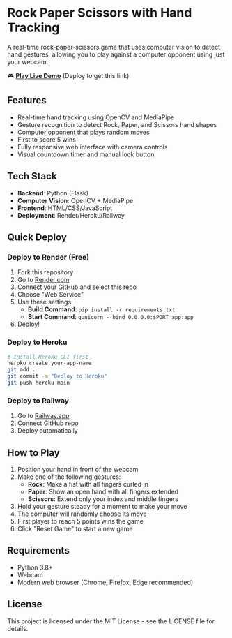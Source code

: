 # Rock Paper Scissors with Hand Tracking

A real-time rock-paper-scissors game that uses computer vision to detect hand gestures, allowing you to play against a computer opponent using just your webcam.

🎮 **[Play Live Demo](https://your-app-name.onrender.com)** (Deploy to get this link)

## Features

- Real-time hand tracking using OpenCV and MediaPipe
- Gesture recognition to detect Rock, Paper, and Scissors hand shapes
- Computer opponent that plays random moves
- First to score 5 wins
- Fully responsive web interface with camera controls
- Visual countdown timer and manual lock button

## Tech Stack

- **Backend**: Python (Flask)
- **Computer Vision**: OpenCV + MediaPipe
- **Frontend**: HTML/CSS/JavaScript
- **Deployment**: Render/Heroku/Railway

## Quick Deploy

### Deploy to Render (Free)
1. Fork this repository
2. Go to [Render.com](https://render.com)
3. Connect your GitHub and select this repo
4. Choose "Web Service"
5. Use these settings:
   - **Build Command**: `pip install -r requirements.txt`
   - **Start Command**: `gunicorn --bind 0.0.0.0:$PORT app:app`
6. Deploy!

### Deploy to Heroku
```bash
# Install Heroku CLI first
heroku create your-app-name
git add .
git commit -m "Deploy to Heroku"
git push heroku main
```

### Deploy to Railway
1. Go to [Railway.app](https://railway.app)
2. Connect GitHub repo
3. Deploy automatically

## How to Play

1. Position your hand in front of the webcam
2. Make one of the following gestures:
   - **Rock**: Make a fist with all fingers curled in
   - **Paper**: Show an open hand with all fingers extended
   - **Scissors**: Extend only your index and middle fingers
3. Hold your gesture steady for a moment to make your move
4. The computer will randomly choose its move
5. First player to reach 5 points wins the game
6. Click "Reset Game" to start a new game

## Requirements

- Python 3.8+
- Webcam
- Modern web browser (Chrome, Firefox, Edge recommended)

## License

This project is licensed under the MIT License - see the LICENSE file for details.
